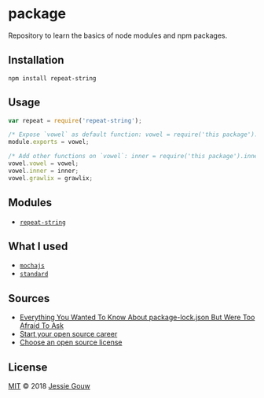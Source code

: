 # package
Repository to learn the basics of node modules and npm packages.

## Installation
```shell
npm install repeat-string
```

## Usage
```js
var repeat = require('repeat-string');

/* Expose `vowel` as default function: vowel = require('this package'). */
module.exports = vowel;

/* Add other functions on `vowel`: inner = require('this package').inner. */
vowel.vowel = vowel;
vowel.inner = inner;
vowel.grawlix = grawlix;
```

## Modules
* [`repeat-string`](https://www.npmjs.com/package/repeat-string)

## What I used
* [`mochajs`](https://mochajs.org)
* [`standard`](https://github.com/standard/standard)

## Sources
* [Everything You Wanted To Know About package-lock.json But Were Too Afraid To Ask](https://medium.com/@Quigley_Ja/everything-you-wanted-to-know-about-package-lock-json-b81911aa8ab8)
* [Start your open source career](https://blog.algolia.com/start-your-open-source-career/)
* [Choose an open source license](https://choosealicense.com/)

## License
[MIT](https://github.com/jessiegouw/package/blob/master/LICENSE) © 2018 [Jessie Gouw](https://github.com/jessiegouw)
